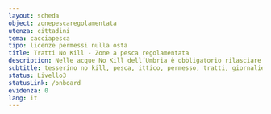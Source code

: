 ```yaml
---
layout: scheda
object: zonepescaregolamentata
utenza: cittadini
tema: cacciapesca
tipo: licenze permessi nulla osta
title: Tratti No Kill - Zone a pesca regolamentata
description: Nelle acque No Kill dell’Umbria è obbligatorio rilasciare in acqua i pesci appena pescati
subtitle: tesserino no kill, pesca, ittico, permesso, tratti, giornaliero, prenotazione
status: Livello3
statusLink: /onboard
evidenza: 0
lang: it
---
```

